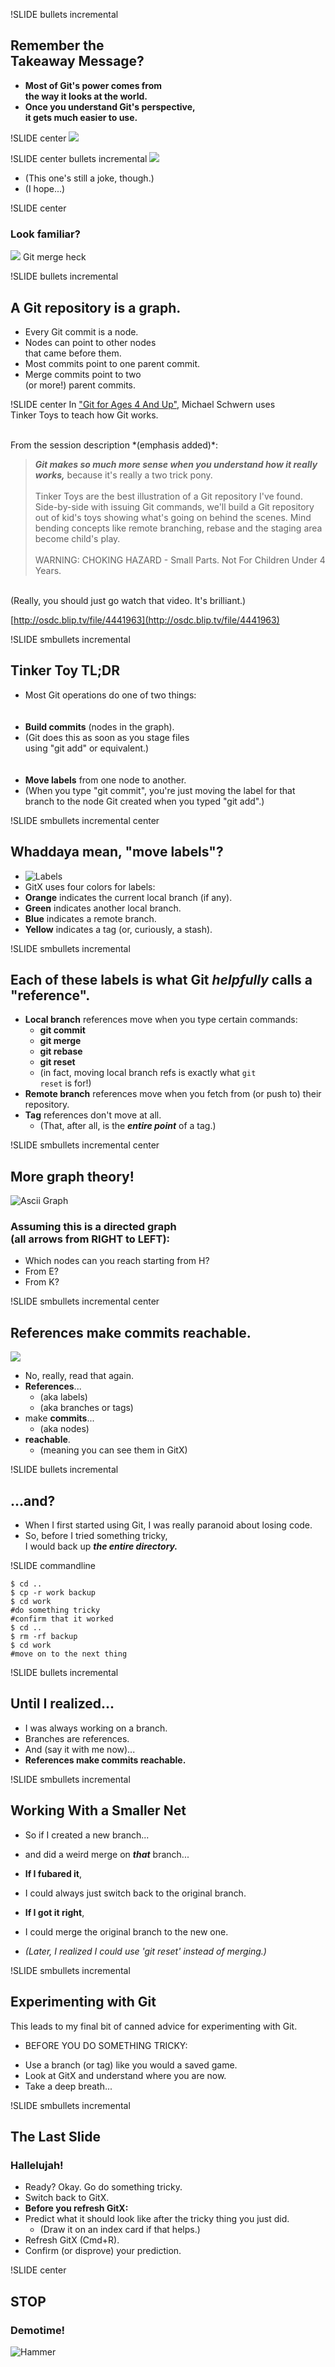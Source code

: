 !SLIDE bullets incremental
## Remember the <br />Takeaway Message?

* **Most of Git's power comes from <br /> the way it looks at the world.**
* **Once you understand Git's perspective, <br /> it gets much easier to use.**


!SLIDE center
<img src="kent_beck_tweet.jpg">

!SLIDE center bullets incremental
<img src="homeomorphic_endofunctors.jpg">

* (This one's still a joke, though.)
* (I hope...)


!SLIDE center
### Look familiar?
<img src="git_merge_heck.png">
Git merge heck


!SLIDE bullets incremental
## A Git repository is a graph.
<ul>
  <li>Every Git commit is a node.</li>
  <li>Nodes can point to other nodes <br />that came before them.</li>
  <li>Most commits point to one parent commit.</li>
  <li>Merge commits point to two <br /> (or more!) parent commits.</li>
</ul>


!SLIDE center
In ["Git for Ages 4 And Up"](http://2010.osdc.com.au/proposal/196/git-ages-4-and), Michael Schwern uses<br />
Tinker Toys to teach how Git works.

<br />
From the session description *(emphasis added)*:

> ***Git makes so much more sense when you understand how it really works,*** because it's really a two trick pony.
> <br /> <br />
> Tinker Toys are the best illustration of a Git repository I've found. Side-by-side with issuing Git commands, we'll build a Git repository out of kid's toys showing what's going on behind the scenes. Mind bending concepts like remote branching, rebase and the staging area become child's play.
> <br /> <br />
> WARNING: CHOKING HAZARD - Small Parts. Not For Children Under 4 Years.

<br />(Really, you should just go watch that video.  It's brilliant.)

[http://osdc.blip.tv/file/4441963](http://osdc.blip.tv/file/4441963)


!SLIDE smbullets incremental
## Tinker Toy TL;DR

* Most Git operations do one of two things:
<br /><br />&nbsp;
* **Build commits** (nodes in the graph).
* (Git does this as soon as you stage files <br /> using "git add" or equivalent.)
<br /><br />&nbsp;
* **Move labels** from one node to another.
* (When you type "git commit", you're just moving the label for that branch to the node Git created when you typed "git add".)


!SLIDE smbullets incremental center
## Whaddaya mean, "move labels"?
* ![Labels](labels.png)
* GitX uses four colors for labels:
* **Orange** indicates the current local branch (if any).
* **Green** indicates another local branch.
* **Blue** indicates a remote branch.
* **Yellow** indicates a tag (or, curiously, a stash).


!SLIDE smbullets incremental
## Each of these labels is what Git *helpfully* calls a "reference".
* **Local branch** references move when you type certain commands:
    * **git commit**
    * **git merge**
    * **git rebase**
    * **git reset**
    * (in fact, moving local branch refs is exactly what <code>git reset</code> is for!)
* **Remote branch** references move when you fetch from (or push to) their repository.
* **Tag** references don't move at all.
    * (That, after all, is the ***entire point*** of a tag.)


!SLIDE smbullets incremental center
## More graph theory!

![Ascii Graph](ascii_graph.png)

### Assuming this is a directed graph <br /> (all arrows from RIGHT to LEFT):

* Which nodes can you reach starting from H?
* From E?
* From K?


!SLIDE smbullets incremental center
## References make commits reachable.

<img src="ascii_graph.png">

* No, really, read that again.
* **References**...
    * (aka labels)
    * (aka branches or tags)
* make **commits**...
    * (aka nodes)
* **reachable**.
    * (meaning you can see them in GitX)


!SLIDE bullets incremental
## ...and?

* When I first started using Git, I was really paranoid about losing code.
* So, before I tried something tricky, <br />I would back up ***the entire directory.***


!SLIDE commandline

	$ cd ..
	$ cp -r work backup
	$ cd work
	#do something tricky
	#confirm that it worked
	$ cd ..
	$ rm -rf backup
	$ cd work
	#move on to the next thing


!SLIDE bullets incremental
## Until I realized...

* I was always working on a branch.
* Branches are references.
* And (say it with me now)...
* **References make commits reachable.**


!SLIDE smbullets incremental
## Working With a Smaller Net
* So if I created a new branch...
* and did a weird merge on ***that*** branch...

* **If I fubared it**,
* I could always just switch back to the original branch.
* **If I got it right**,
* I could merge the original branch to the new one.
* *(Later, I realized I could use 'git reset' instead of merging.)*


!SLIDE smbullets incremental
## Experimenting with Git
<div class="centerme">This leads to my final bit of canned advice for experimenting with Git.</div>

* BEFORE YOU DO SOMETHING TRICKY:
<!-- * ![Tryscience](tryscience.png) -->
* Use a branch (or tag) like you would a saved game.
* Look at GitX and understand where you are now.
* Take a deep breath...


!SLIDE smbullets incremental
## The Last Slide
### Hallelujah!

* Ready? Okay. Go do something tricky.
* Switch back to GitX.
* **Before you refresh GitX:**
* Predict what it should look like after the tricky thing you just did.
    * (Draw it on an index card if that helps.)
* Refresh GitX (Cmd+R).
* Confirm (or disprove) your prediction.


!SLIDE center
## STOP
### Demotime!

![Hammer](hammer.jpg)
